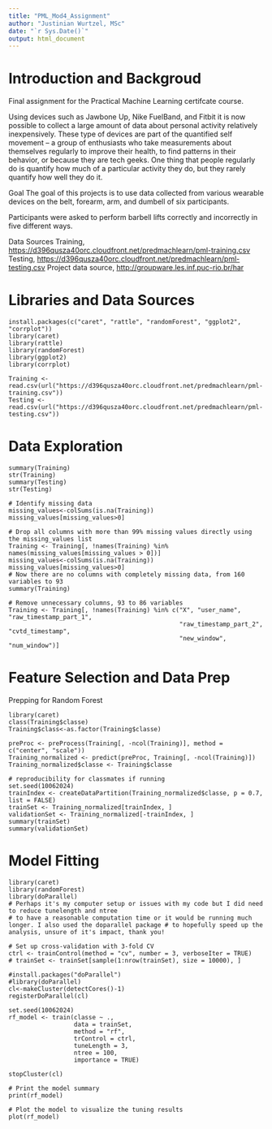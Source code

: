 ```yaml
---
title: "PML_Mod4_Assignment"
author: "Justinian Wurtzel, MSc"
date: "`r Sys.Date()`"
output: html_document
---
```

# Introduction and Backgroud 

Final assignment for the Practical Machine Learning certifcate course.

Using devices such as Jawbone Up, Nike FuelBand, and Fitbit it is now possible to collect a large amount of data about personal activity relatively inexpensively. These type of devices are part of the quantified self movement – a group of enthusiasts who take measurements about themselves regularly to improve their health, to find patterns in their behavior, or because they are tech geeks. One thing that people regularly do is quantify how much of a particular activity they do, but they rarely quantify how well they do it. 

Goal
The goal of this projects is to use data collected from various wearable devices on the belt, forearm, arm, and dumbell of six participants. 

Participants were asked to perform barbell lifts correctly and incorrectly in five different ways.

Data Sources
Training, https://d396qusza40orc.cloudfront.net/predmachlearn/pml-training.csv
Testing, https://d396qusza40orc.cloudfront.net/predmachlearn/pml-testing.csv
Project data source, http://groupware.les.inf.puc-rio.br/har

# Libraries and Data Sources
```{r, Setup}
install.packages(c("caret", "rattle", "randomForest", "ggplot2", "corrplot"))
library(caret)
library(rattle)
library(randomForest)
library(ggplot2)
library(corrplot)

Training <- read.csv(url("https://d396qusza40orc.cloudfront.net/predmachlearn/pml-training.csv"))
Testing <- read.csv(url("https://d396qusza40orc.cloudfront.net/predmachlearn/pml-testing.csv"))

```

# Data Exploration

```{r, Explore}
summary(Training)
str(Training)
summary(Testing)
str(Testing)

# Identify missing data
missing_values<-colSums(is.na(Training))
missing_values[missing_values>0]

# Drop all columns with more than 99% missing values directly using the missing_values list
Training <- Training[, !names(Training) %in% names(missing_values[missing_values > 0])]
missing_values<-colSums(is.na(Training))
missing_values[missing_values>0]
# Now there are no columns with completely missing data, from 160 variables to 93
summary(Training)

# Remove unnecessary columns, 93 to 86 variables
Training <- Training[, !names(Training) %in% c("X", "user_name", "raw_timestamp_part_1", 
                                               "raw_timestamp_part_2", "cvtd_timestamp", 
                                               "new_window", "num_window")]
```

# Feature Selection and Data Prep
Prepping for Random Forest
```{r, Features and Prep}
library(caret)
class(Training$classe)
Training$class<-as.factor(Training$classe)

preProc <- preProcess(Training[, -ncol(Training)], method = c("center", "scale"))
Training_normalized <- predict(preProc, Training[, -ncol(Training)])
Training_normalized$classe <- Training$classe 

# reproducibility for classmates if running
set.seed(10062024)
trainIndex <- createDataPartition(Training_normalized$classe, p = 0.7, list = FALSE)
trainSet <- Training_normalized[trainIndex, ]
validationSet <- Training_normalized[-trainIndex, ]
summary(trainSet)
summary(validationSet)

```

# Model Fitting

```{r, Model Fitting}
library(caret)
library(randomForest)
library(doParallel)
# Perhaps it's my computer setup or issues with my code but I did need to reduce tunelength and ntree 
# to have a reasonable computation time or it would be running much longer. I also used the doparallel package # to hopefully speed up the analysis, unsure of it's impact, thank you!

# Set up cross-validation with 3-fold CV
ctrl <- trainControl(method = "cv", number = 3, verboseIter = TRUE)
# trainSet <- trainSet[sample(1:nrow(trainSet), size = 10000), ]  

#install.packages("doParallel")
#library(doParallel)
cl<-makeCluster(detectCores()-1)
registerDoParallel(cl)

set.seed(10062024)
rf_model <- train(classe ~ ., 
                  data = trainSet, 
                  method = "rf", 
                  trControl = ctrl, 
                  tuneLength = 3,
                  ntree = 100,
                  importance = TRUE)

stopCluster(cl)

```

```{r}
# Print the model summary
print(rf_model)

```

```{r}
# Plot the model to visualize the tuning results
plot(rf_model)

```

